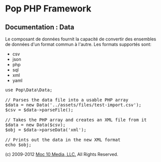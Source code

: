 Pop PHP Framework
=================

Documentation : Data
--------------------

Le composant de données fournit la capacité de convertir des ensembles de données d'un format commun à l'autre. Les formats supportés sont:

* csv
* json
* php
* sql
* xml
* yaml

<pre>
use Pop\Data\Data;

// Parses the data file into a usable PHP array
$data = new Data('../assets/files/test-import.csv');
$csv = $data->parseFile();

// Takes the PHP array and creates an XML file from it
$data = new Data($csv);
$obj = $data->parseData('xml');

// Prints out the data in the new XML format
echo $obj;
</pre>

(c) 2009-2012 [Moc 10 Media, LLC.](http://www.moc10media.com) All Rights Reserved.
